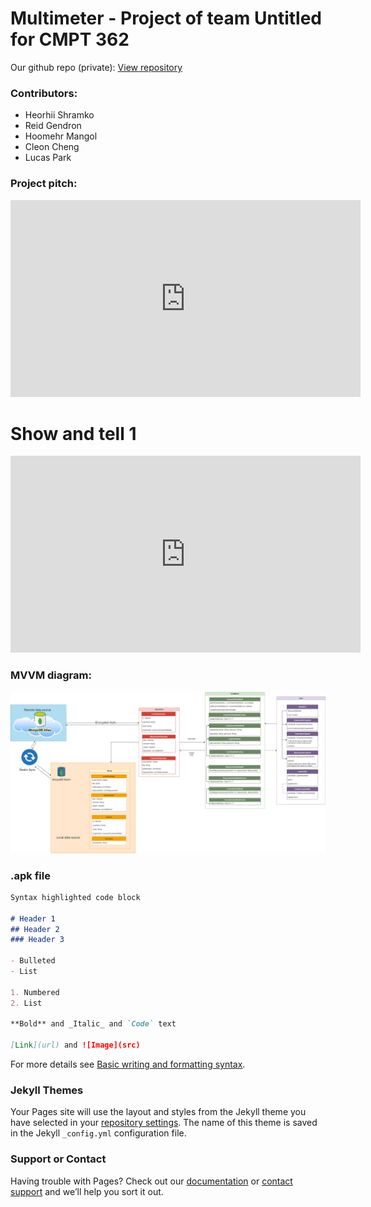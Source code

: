 # Multimeter - Project of team Untitled for CMPT 362

 Our github repo (private): [View repository](https://github.com/ShayGeko/Multimeter)

### Contributors:
- Heorhii Shramko
- Reid Gendron
- Hoomehr Mangol
- Cleon Cheng
- Lucas Park


### Project pitch:
<iframe
        width="560"
        height="315"
        src="https://www.youtube.com/embed/sBuJernhIEs"
        title="Project pitch"
        frameborder="0"
        allow="accelerometer;autoplay; clipboard-write; encrypted-media; gyroscope; picture-in-picture" 
        allowfullscreen>
</iframe>

# Show and tell 1
<iframe width="560" height="315" src="https://www.youtube.com/embed/KIK-r7LPmIs" title="YouTube video player" frameborder="0" allow="accelerometer; autoplay; clipboard-write; encrypted-media; gyroscope; picture-in-picture" allowfullscreen></iframe>

### MVVM diagram:
<img src="https://github.com/ShayGeko/multimeter-githubpage/blob/gh-pages/MVVM.png?raw=true" class="img-responsive" alt="">

### .apk file
  

```markdown
Syntax highlighted code block

# Header 1
## Header 2
### Header 3

- Bulleted
- List

1. Numbered
2. List

**Bold** and _Italic_ and `Code` text

[Link](url) and ![Image](src)
```

For more details see [Basic writing and formatting syntax](https://docs.github.com/en/github/writing-on-github/getting-started-with-writing-and-formatting-on-github/basic-writing-and-formatting-syntax).

### Jekyll Themes

Your Pages site will use the layout and styles from the Jekyll theme you have selected in your [repository settings](https://github.com/ShayGeko/multimeter-githubpage/settings/pages). The name of this theme is saved in the Jekyll `_config.yml` configuration file.

### Support or Contact

Having trouble with Pages? Check out our [documentation](https://docs.github.com/categories/github-pages-basics/) or [contact support](https://support.github.com/contact) and we’ll help you sort it out.
